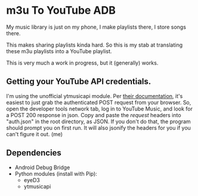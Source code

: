 # m3u To YouTube ADB

My music library is just on my phone, I make playlists there, I store songs there.

This makes sharing playlists kinda hard. So this is my stab at translating these m3u playlists into a YouTube playlist.

This is very much a work in progress, but it (generally) works.

## Getting your YouTube API credentials.
I'm using the unofficial ytmusicapi module.
Per [their documentation](https://ytmusicapi.readthedocs.io/en/latest/setup.html), it's easiest to just grab the authenticated POST request from your browser.
So, open the developer tools network tab, log in to YouTube Music, and look for a POST 200 response in json.
Copy and paste the *request* headers into "auth.json" in the root directory, as JSON.
If you don't do that, the program should prompt you on first run. It will also jsonify the headers for you if you can't figure it out. (me)

## Dependencies
- Android Debug Bridge
- Python modules (install with Pip):
	- eyeD3
	- ytmusicapi

